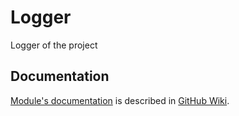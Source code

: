 # Logger

Logger of the project

## Documentation

[Module's documentation](https://github.com/iCookbook/Logger/wiki) is described in [GitHub Wiki](https://docs.github.com/en/communities/documenting-your-project-with-wikis/about-wikis).
